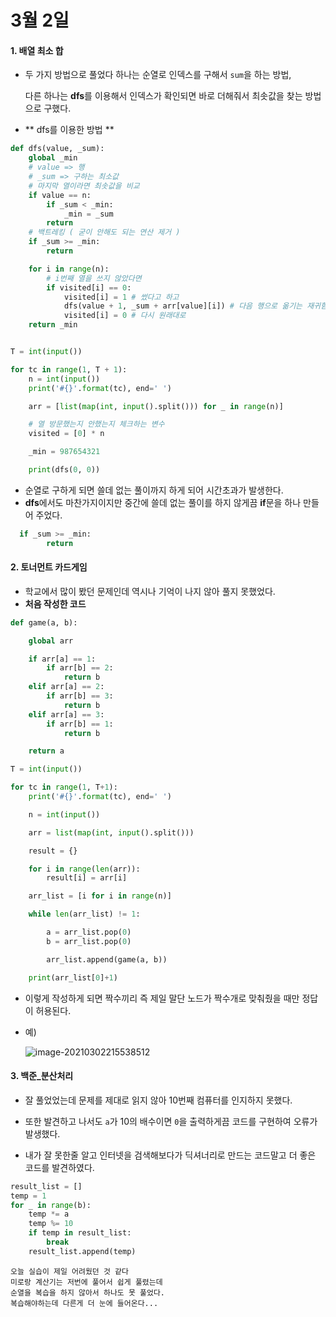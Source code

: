 # 3월 2일

#### 1.  배열 최소 합

- 두 가지 방법으로 풀었다 하나는 순열로 인덱스를 구해서 `sum`을 하는 방법,

  다른 하나는 **dfs**를 이용해서 인덱스가 확인되면 바로 더해줘서 최솟값을 찾는 방법으로 구했다.

- ** dfs를 이용한 방법 **

```python
def dfs(value, _sum):
    global _min
    # value => 행
    # _sum => 구하는 최소값
    # 마지막 열이라면 최솟값을 비교
    if value == n:
        if _sum < _min:
            _min = _sum
        return
    # 백트레킹 ( 굳이 안해도 되는 연산 제거 )
    if _sum >= _min:
        return

    for i in range(n):
        # i번째 열을 쓰지 않았다면
        if visited[i] == 0:
            visited[i] = 1 # 썼다고 하고
            dfs(value + 1, _sum + arr[value][i]) # 다음 행으로 옮기는 재귀함수로
            visited[i] = 0 # 다시 원래대로 
    return _min


T = int(input())

for tc in range(1, T + 1):
    n = int(input())
    print('#{}'.format(tc), end=' ')

    arr = [list(map(int, input().split())) for _ in range(n)]

    # 열 방문했는지 안했는지 체크하는 변수
    visited = [0] * n

    _min = 987654321

    print(dfs(0, 0))

```

- 순열로 구하게 되면 쓸데 없는 풀이까지 하게 되어 시간초과가 발생한다.
- **dfs**에서도 마찬가지이지만 중간에 쓸데 없는 풀이를 하지 않게끔 **if**문을 하나 만들어 주었다.

```python
  if _sum >= _min:
        return
```



#### 2.  토너먼트 카드게임

- 학교에서 많이 봤던 문제인데 역시나 기억이 나지 않아 풀지 못했었다.
- **처음 작성한 코드**

```python
def game(a, b):

    global arr

    if arr[a] == 1:
        if arr[b] == 2:
            return b
    elif arr[a] == 2:
        if arr[b] == 3:
            return b
    elif arr[a] == 3:
        if arr[b] == 1:
            return b

    return a

T = int(input())

for tc in range(1, T+1):
    print('#{}'.format(tc), end=' ')

    n = int(input())

    arr = list(map(int, input().split()))

    result = {}

    for i in range(len(arr)):
        result[i] = arr[i]

    arr_list = [i for i in range(n)]

    while len(arr_list) != 1:

        a = arr_list.pop(0)
        b = arr_list.pop(0)

        arr_list.append(game(a, b))

    print(arr_list[0]+1)
```

- 이렇게 작성하게 되면 짝수끼리 즉 제일 말단 노드가 짝수개로 맞춰줬을 때만 정답이 허용된다.

- 예)

  ![image-20210302215538512](C:\Users\park\AppData\Roaming\Typora\typora-user-images\image-20210302215538512.png)



#### 3. 백준_분산처리

- 잘 풀었었는데 문제를 제대로 읽지 않아 10번째 컴퓨터를 인지하지 못했다.
- 또한 발견하고 나서도 `a`가 10의 배수이면 `0`을 출력하게끔 코드를 구현하여 오류가 발생했다.

- 내가 잘 못한줄 알고 인터넷을 검색해보다가 딕셔너리로 만드는 코드말고 더 좋은 코드를 발견하였다.

```python
result_list = []
temp = 1
for _ in range(b):
    temp *= a
    temp %= 10
    if temp in result_list:
        break
    result_list.append(temp)
```



```
오늘 실습이 제일 어려웠던 것 같다
미로랑 계산기는 저번에 풀어서 쉽게 풀렸는데
순열을 복습을 하지 않아서 하나도 못 풀었다.
복습해야하는데 다른게 더 눈에 들어온다...
```





















